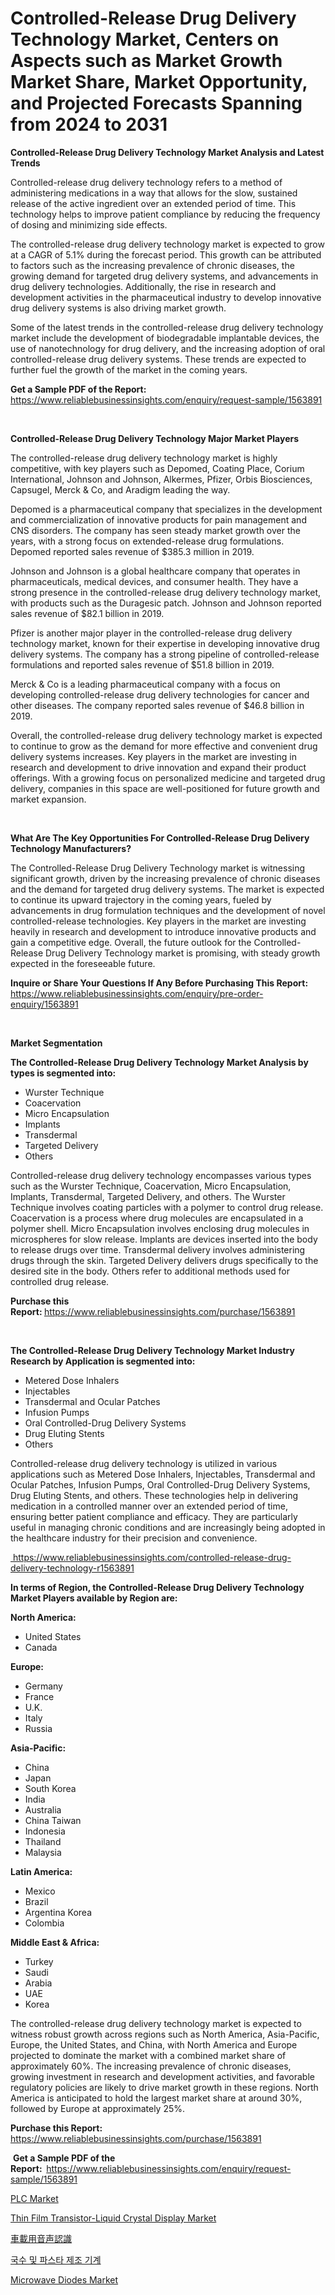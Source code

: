 <p><h1>Controlled-Release Drug Delivery Technology Market, Centers on Aspects such as Market Growth Market Share, Market Opportunity, and Projected Forecasts Spanning from 2024 to 2031</h1></p><p><strong>Controlled-Release Drug Delivery Technology Market Analysis and Latest Trends</strong></p>
<p><p>Controlled-release drug delivery technology refers to a method of administering medications in a way that allows for the slow, sustained release of the active ingredient over an extended period of time. This technology helps to improve patient compliance by reducing the frequency of dosing and minimizing side effects.</p><p>The controlled-release drug delivery technology market is expected to grow at a CAGR of 5.1% during the forecast period. This growth can be attributed to factors such as the increasing prevalence of chronic diseases, the growing demand for targeted drug delivery systems, and advancements in drug delivery technologies. Additionally, the rise in research and development activities in the pharmaceutical industry to develop innovative drug delivery systems is also driving market growth.</p><p>Some of the latest trends in the controlled-release drug delivery technology market include the development of biodegradable implantable devices, the use of nanotechnology for drug delivery, and the increasing adoption of oral controlled-release drug delivery systems. These trends are expected to further fuel the growth of the market in the coming years.</p></p>
<p><strong>Get a Sample PDF of the Report:&nbsp;</strong> <a href="https://www.reliablebusinessinsights.com/enquiry/request-sample/1563891">https://www.reliablebusinessinsights.com/enquiry/request-sample/1563891</a></p>
<p>&nbsp;</p>
<p><strong>Controlled-Release Drug Delivery Technology Major Market Players</strong></p>
<p><p>The controlled-release drug delivery technology market is highly competitive, with key players such as Depomed, Coating Place, Corium International, Johnson and Johnson, Alkermes, Pfizer, Orbis Biosciences, Capsugel, Merck & Co, and Aradigm leading the way. </p><p>Depomed is a pharmaceutical company that specializes in the development and commercialization of innovative products for pain management and CNS disorders. The company has seen steady market growth over the years, with a strong focus on extended-release drug formulations. Depomed reported sales revenue of $385.3 million in 2019.</p><p>Johnson and Johnson is a global healthcare company that operates in pharmaceuticals, medical devices, and consumer health. They have a strong presence in the controlled-release drug delivery technology market, with products such as the Duragesic patch. Johnson and Johnson reported sales revenue of $82.1 billion in 2019.</p><p>Pfizer is another major player in the controlled-release drug delivery technology market, known for their expertise in developing innovative drug delivery systems. The company has a strong pipeline of controlled-release formulations and reported sales revenue of $51.8 billion in 2019.</p><p>Merck & Co is a leading pharmaceutical company with a focus on developing controlled-release drug delivery technologies for cancer and other diseases. The company reported sales revenue of $46.8 billion in 2019.</p><p>Overall, the controlled-release drug delivery technology market is expected to continue to grow as the demand for more effective and convenient drug delivery systems increases. Key players in the market are investing in research and development to drive innovation and expand their product offerings. With a growing focus on personalized medicine and targeted drug delivery, companies in this space are well-positioned for future growth and market expansion.</p></p>
<p>&nbsp;</p>
<p><strong>What Are The Key Opportunities For Controlled-Release Drug Delivery Technology Manufacturers?</strong></p>
<p><p>The Controlled-Release Drug Delivery Technology market is witnessing significant growth, driven by the increasing prevalence of chronic diseases and the demand for targeted drug delivery systems. The market is expected to continue its upward trajectory in the coming years, fueled by advancements in drug formulation techniques and the development of novel controlled-release technologies. Key players in the market are investing heavily in research and development to introduce innovative products and gain a competitive edge. Overall, the future outlook for the Controlled-Release Drug Delivery Technology market is promising, with steady growth expected in the foreseeable future.</p></p>
<p><strong>Inquire or Share Your Questions If Any Before Purchasing This Report:</strong> <a href="https://www.reliablebusinessinsights.com/enquiry/pre-order-enquiry/1563891">https://www.reliablebusinessinsights.com/enquiry/pre-order-enquiry/1563891</a></p>
<p>&nbsp;</p>
<p><strong>Market Segmentation</strong></p>
<p><strong>The Controlled-Release Drug Delivery Technology Market Analysis by types is segmented into:</strong></p>
<p><ul><li>Wurster Technique</li><li>Coacervation</li><li>Micro Encapsulation</li><li>Implants</li><li>Transdermal</li><li>Targeted Delivery</li><li>Others</li></ul></p>
<p><p>Controlled-release drug delivery technology encompasses various types such as the Wurster Technique, Coacervation, Micro Encapsulation, Implants, Transdermal, Targeted Delivery, and others. The Wurster Technique involves coating particles with a polymer to control drug release. Coacervation is a process where drug molecules are encapsulated in a polymer shell. Micro Encapsulation involves enclosing drug molecules in microspheres for slow release. Implants are devices inserted into the body to release drugs over time. Transdermal delivery involves administering drugs through the skin. Targeted Delivery delivers drugs specifically to the desired site in the body. Others refer to additional methods used for controlled drug release.</p></p>
<p><strong>Purchase this Report:&nbsp;</strong><a href="https://www.reliablebusinessinsights.com/purchase/1563891">https://www.reliablebusinessinsights.com/purchase/1563891</a></p>
<p>&nbsp;</p>
<p><strong>The Controlled-Release Drug Delivery Technology Market Industry Research by Application is segmented into:</strong></p>
<p><ul><li>Metered Dose Inhalers</li><li>Injectables</li><li>Transdermal and Ocular Patches</li><li>Infusion Pumps</li><li>Oral Controlled-Drug Delivery Systems</li><li>Drug Eluting Stents</li><li>Others</li></ul></p>
<p><p>Controlled-release drug delivery technology is utilized in various applications such as Metered Dose Inhalers, Injectables, Transdermal and Ocular Patches, Infusion Pumps, Oral Controlled-Drug Delivery Systems, Drug Eluting Stents, and others. These technologies help in delivering medication in a controlled manner over an extended period of time, ensuring better patient compliance and efficacy. They are particularly useful in managing chronic conditions and are increasingly being adopted in the healthcare industry for their precision and convenience.</p></p>
<p><a href="https://www.reliablebusinessinsights.com/controlled-release-drug-delivery-technology-r1563891">&nbsp;https://www.reliablebusinessinsights.com/controlled-release-drug-delivery-technology-r1563891</a></p>
<p><strong>In terms of Region, the Controlled-Release Drug Delivery Technology Market Players available by Region are:</strong></p>
<p>
    <p> <strong> North America: </strong>
        <ul>
            <li>United States</li>
            <li>Canada</li>
        </ul>
        </p> 
    <p> <strong> Europe: </strong>
        <ul>
            <li>Germany</li>
            <li>France</li>
            <li>U.K.</li>
            <li>Italy</li>
            <li>Russia</li>
        </ul>
        </p> 
    <p> <strong> Asia-Pacific: </strong>
        <ul>
            <li>China</li>
            <li>Japan</li>
            <li>South Korea</li>
            <li>India</li>
            <li>Australia</li>
            <li>China Taiwan</li>
            <li>Indonesia</li>
            <li>Thailand</li>
            <li>Malaysia</li>
        </ul>
        </p> 
    <p> <strong> Latin America: </strong>
        <ul>
            <li>Mexico</li>
            <li>Brazil</li>
            <li>Argentina Korea</li>
            <li>Colombia</li>
        </ul>
        </p> 
    <p> <strong> Middle East & Africa: </strong>
        <ul>
            <li>Turkey</li>
            <li>Saudi</li>
            <li>Arabia</li>
            <li>UAE</li>
            <li>Korea</li>
        </ul>
    </p>
    </p>
<p><p>The controlled-release drug delivery technology market is expected to witness robust growth across regions such as North America, Asia-Pacific, Europe, the United States, and China, with North America and Europe projected to dominate the market with a combined market share of approximately 60%. The increasing prevalence of chronic diseases, growing investment in research and development activities, and favorable regulatory policies are likely to drive market growth in these regions. North America is anticipated to hold the largest market share at around 30%, followed by Europe at approximately 25%.</p></p>
<p><strong>Purchase this Report: </strong><a href="https://www.reliablebusinessinsights.com/purchase/1563891">https://www.reliablebusinessinsights.com/purchase/1563891</a></p>
<p>&nbsp;<strong>Get a Sample PDF of the Report:&nbsp;&nbsp;</strong><a href="https://www.reliablebusinessinsights.com/enquiry/request-sample/1563891">https://www.reliablebusinessinsights.com/enquiry/request-sample/1563891</a></p>
<p><strong></strong></p>
<p><p><a href="https://github.com/RichRobinson5/Market-Research-Report-List-5/blob/main/plc-market.md">PLC Market</a></p><p><a href="https://www.linkedin.com/pulse/thin-film-transistor-liquid-crystal-display-market-analysis-prmjf">Thin Film Transistor-Liquid Crystal Display Market</a></p><p><a href="https://github.com/ihabdkwlxs948/Market-Research-Report-List-2/blob/main/854333691467.md">車載用音声認識</a></p><p><a href="https://github.com/langcat852024/Market-Research-Report-List-1/blob/main/274183284896.md">국수 및 파스타 제조 기계</a></p><p><a href="https://www.linkedin.com/pulse/microwave-diodes-market-share-evolution-growth-trends-2024-ifquf">Microwave Diodes Market</a></p></p>